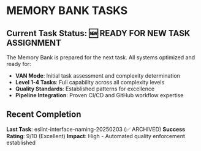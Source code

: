 # MEMORY BANK TASKS

## Current Task Status: 🆕 READY FOR NEW TASK ASSIGNMENT

The Memory Bank is prepared for the next task. All systems optimized and ready for:

- **VAN Mode**: Initial task assessment and complexity determination
- **Level 1-4 Tasks**: Full capability across all complexity levels
- **Quality Standards**: Established patterns for excellence
- **Pipeline Integration**: Proven CI/CD and GitHub workflow expertise

## Recent Completion

**Last Task**: eslint-interface-naming-20250203 (✅ ARCHIVED)
**Success Rating**: 9/10 (Excellent)
**Impact**: High - Automated quality enforcement established
